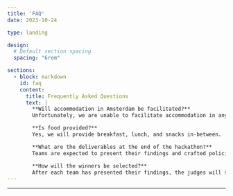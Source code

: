 ```yaml
---
title: 'FAQ'
date: 2023-10-24

type: landing

design:
  # Default section spacing
  spacing: "6rem"

sections:
  - block: markdown
    id: faq
    content:
      title: Frequently Asked Questions
      text: |
        **Will accommodation in Amsterdam be facilitated?**  
        Unfortunately, we are unable to facilitate accommodation in any form. Participants are expected to plan their own form of stay in Amsterdam or its surroundings.

        **Is food provided?**  
        Yes, we will provide breakfast, lunch, and snacks in-between.

        **What are the deliverables at the end of the hackathon?**  
        Teams are expected to present their findings and crafted policies to the audience in a short, 4-minute pitch and a policy action paper. This round focuses on the policy and its content itself, such as what has to be done to solve an issue.

        **How will the winners be selected?**  
        After each team has presented their findings, the judges will select finalists in each team. These finalists are then asked to present in a 1-minute pitch their plan to get policy buy-in. In other words, finalist teams should show how they would convince, e.g., politicians to support their policy so that it gets adopted. After this, the judges may then ask questions about the finalists’ whole policy paper and about both presentations. Lastly, the judges will discuss before selecting a winner for each policy theme.
---
```

---
